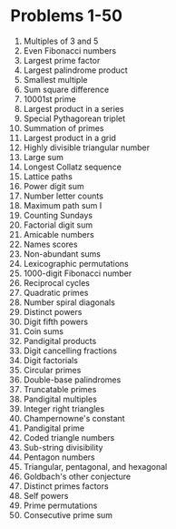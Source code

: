 # Problems 1-50

1. Multiples of 3 and 5
2. Even Fibonacci numbers
3. Largest prime factor
4. Largest palindrome product
5. Smallest multiple
6. Sum square difference
7. 10001st prime
8. Largest product in a series
9. Special Pythagorean triplet
10. Summation of primes
11. Largest product in a grid
12. Highly divisible triangular number
13. Large sum
14. Longest Collatz sequence
15. Lattice paths
16. Power digit sum
17. Number letter counts
18. Maximum path sum I
19. Counting Sundays
20. Factorial digit sum
21. Amicable numbers
22. Names scores
23. Non-abundant sums
24. Lexicographic permutations
25. 1000-digit Fibonacci number
26. Reciprocal cycles
27. Quadratic primes
28. Number spiral diagonals
29. Distinct powers
30. Digit fifth powers
31. Coin sums
32. Pandigital products
33. Digit cancelling fractions
34. Digit factorials
35. Circular primes
36. Double-base palindromes
37. Truncatable primes
38. Pandigital multiples
39. Integer right triangles
40. Champernowne's constant
41. Pandigital prime
42. Coded triangle numbers
43. Sub-string divisibility
44. Pentagon numbers
45. Triangular, pentagonal, and hexagonal	
46. Goldbach's other conjecture
47. Distinct primes factors
48. Self powers
49. Prime permutations
50. Consecutive prime sum






